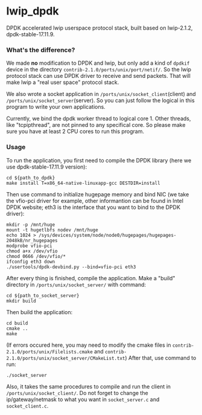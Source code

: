 # lwip_dpdk
DPDK accelerated lwip userspace protocol stack, built based on lwip-2.1.2, dpdk-stable-17.11.9.

### What's the difference?

We made **no** modification to DPDK and lwip, but only add a kind of ```dpdkif``` device in the directory ```contrib-2.1.0/ports/unix/port/netif/```. So the lwip protocol stack can use DPDK driver to receive and send packets. That will make lwip a "real user space" protocol stack.

We also wrote a socket application in ```/ports/unix/socket_client```(client) and ```/ports/unix/socket_server```(server). So you can just follow the logical in this program to write your own applications.

Currently, we bind the dpdk worker thread to logical core 1. Other threads, like "tcpipthread", are not pinned to any specifical core. So please make sure you have at least 2 CPU cores to run this program.


### Usage

To run the application, you first need to compile the DPDK library (here we use dpdk-stable-17.11.9 version):

```
cd ${path_to_dpdk}
make install T=x86_64-native-linuxapp-gcc DESTDIR=install
```
Then use command to initialize hugepage memory and bind NIC (we take the vfio-pci driver for example, other informantion can be found in Intel DPDK website; eth3 is the interface that you want to bind to the DPDK driver):
```
mkdir -p /mnt/huge
mount -t hugetlbfs nodev /mnt/huge
echo 1024 > /sys/devices/system/node/node0/hugepages/hugepages-2048kB/nr_hugepages
modprobe vfio-pci
chmod a+x /dev/vfio
chmod 0666 /dev/vfio/*
ifconfig eth3 down
./usertools/dpdk-devbind.py --bind=vfio-pci eth3
```

After every thing is finished, compile the application.
Make a "build" directory in ```/ports/unix/socket_server/``` with command:

```
cd ${path_to_socket_server}
mkdir build
```

Then build the application:

```
cd build
cmake ..
make
```
(If errors occured here, you may need to modify the cmake files in ```contrib-2.1.0/ports/unix/Filelists.cmake``` and ```contrib-2.1.0/ports/unix/socket_server/CMakeList.txt```)
After that, use command to run:

```
./socket_server
```

Also, it takes the same procedures to compile and run the client in ```/ports/unix/socket_client/```.
Do not forget to change the ip/gateway/netmask to what you want in ```socket_server.c``` and ```socket_client.c```. 